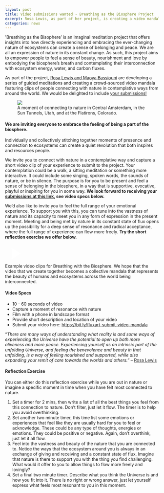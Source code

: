 ```yaml
---
layout: post
title: Video submissions wanted - Breathing as the Biosphere Project
excerpt: Rosa Lewis, as part of her project, is creating a video mandala by collating clips of people, in locations around the world, connecting with nature in contemplative ways. 
categories: news
---
```


<script>
// Initialize each video container separately
document.addEventListener('DOMContentLoaded', function() {
    document.querySelectorAll('.video-container').forEach(container => {
        const thumbnail = container.querySelector('.video-thumbnail');
        const videoIframe = container.querySelector('.video-iframe');
        
        thumbnail.addEventListener('click', function() {
            thumbnail.style.display = 'none';
            videoIframe.style.display = 'block';
            
            // Reload iframe to ensure video starts playing
            const iframe = videoIframe.querySelector('iframe');
            const src = iframe.src;
            iframe.src = src;
        });
    });
});
</script>


'Breathing as the Bisophere’ is an imaginal meditation project that offers insights into how directly experiencing and embracing the ever-changing nature of ecosystems can create a sense of belonging and peace. We are all an expression of nature in its constant change. As such, this project aims to empower people to feel a sense of beauty, nourishment and love by embodying the biosphere’s breath and contemplating their interconnection with ecosystem energy, water, and carbon fluxes. 

As part of the project, <a href="https://fluxnetart.github.io/Rosa/">Rosa Lewis and Maoya Bassiouni</a> are developing a series of guided meditations and creating a crowd-sourced video mandala featuring clips of people connecting with nature in contemplative ways from around the world. We would be delighted to include <a href = "https://bit.ly/fluxart-submit-video-mandala">your submissions!</a>

<figure>
  <img src="https://fluxnetart.github.io/images/nature_moment_1.png">
  <figcaption>A moment of connecting to nature in Central Amsterdam, in the Sun Tunnels, Utah, and at the Flatirons, Colorado. </figcaption>
</figure>

<h4>We are inviting everyone to embrace the feeling of being a part of the biosphere.</h4>

Individually and collectively stitching together moments of presence and connection to ecosystems can create a quiet revolution that both inspires and resources people. 

We invite you to connect with nature in a contemplative way and capture a short video clip of your experience to submit to the project. Your contemplation could be a walk, a sitting meditation or something more interactive. It could include some singing, spoken words, the sounds of nature, or be in silence. The purpose is for you to be present and feel a sense of belonging in the biosphere, in a way that is supportive, evocative, playful or inspiring for you in some way. <b>We look forward to receiving your <a href = "https://bit.ly/fluxart-submit-video-mandala">submissions at this link</a>, see video specs below.</b> 

We’d also like to invite you to feel the full range of your emotional experience. To support you with this, you can tune into the vastness of nature and its capacity to meet you in any form of expression in the present moment. Meeting and being met by nature in its constant state of flux opens up the possibility for a deep sense of resonance and radical acceptance, where the full range of experience can flow more freely. <b>Try the short reflection exercise we offer below.</b> 

<div class="video-container" id="video1">
    <div class="video-thumbnail" style="background-image: url('https://fluxnetart.github.io/images/mandala_examples.png');">
        <div class="play-button">
            <svg width="64" height="64" viewBox="0 0 24 24" fill="white">
                <path d="M8 5v14l11-7z"/>
            </svg>
        </div>
    </div>
    <div class="video-iframe" style="display: none;">
        <iframe src="https://drive.google.com/file/d/1MCijbiDhSBNlDYdRJEaATgirR2w8SMmQ/preview" frameborder="0" allowfullscreen></iframe>
    </div>
</div>
<figcaption>Example video clips for Breathing with the Biosphere. We hope that the video that we create together becomes a collective mandala that represents the beauty of humans and ecosystems across the world being interconnected.</figcaption>

<h4>Video Specs</h4>

* 10 - 60 seconds of video
* Capture a moment of resonance with nature
* Film with a phone in landscape format
* Provide short description and location of your video
* Submit your video here: <a href = "https://bit.ly/fluxart-submit-video-mandala">https://bit.ly/fluxart-submit-video-mandala</a>

“<i>There are many ways of understanding what reality is and some ways of experiencing the Universe have the potential to open up both more aliveness and more peace. Experiencing yourself as an intrinsic part of the unfolding Universe, and feeling the benevolence and beauty in that unfolding, is a way of feeling nourished and supported, while also expanding your remit of care towards the worlds and others.” </i> – <a href="https://fluxnetart.github.io/Rosa/">Rosa Lewis</a>

<h4>Reflection Exercise</h4>

You can either do this reflection exercise while you are out in nature or imagine a specific moment in time when you have felt most connected to nature.

1. Set a timer for 2 mins, then write a list of all the best things you feel from this connection to nature. Don’t filter, just let it flow. The timer is to help you avoid overthinking.
2. Set another two minute timer, this time list some emotions or experiences that feel like they are usually hard for you to feel or acknowledge. These could be any type of thoughts, energies or emotions. They could be positive or negative. Again, don’t overthink, just let it all flow.
3. Feel into the vastness and beauty of the nature that you are connected to. Notice the ways that the ecosystem around you is always in an exchange of giving and receiving and a constant state of flux. Imagine that nature is there to support you with the thing you find challenging. What would it offer to you to allow things to flow more freely and lovingly?
4. Set a final two minute timer. Describe what you think the Universe is and how you fit into it. There is no right or wrong answer, just let yourself express what feels most resonant to you in this moment.


